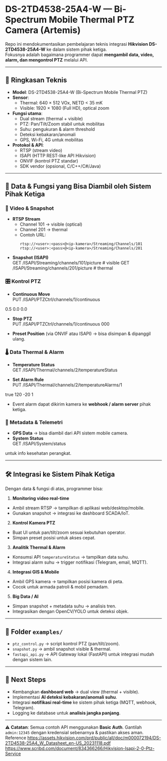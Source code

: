 # DS-2TD4538-25A4-W — Bi-Spectrum Mobile Thermal PTZ Camera (Artemis)

Repo ini mendokumentasikan pembelajaran teknis integrasi **Hikvision DS-2TD4538-25A4-W** ke dalam sistem pihak ketiga.  
Fokusnya adalah bagaimana programmer dapat **mengambil data, video, alarm, dan mengontrol PTZ** melalui API.

---

## 🔎 Ringkasan Teknis

- **Model**: DS-2TD4538-25A4-W (Bi-Spectrum Mobile Thermal PTZ)
- **Sensor**:
  - Thermal: 640 × 512 VOx, NETD < 35 mK
  - Visible: 1920 × 1080 (Full HD), optical zoom
- **Fungsi utama**:
  - Dual stream (thermal + visible)
  - PTZ: Pan/Tilt/Zoom stabil untuk mobilitas
  - Suhu: pengukuran & alarm threshold
  - Deteksi kebakaran/anomali
  - GPS, Wi-Fi, 4G untuk mobilitas
- **Protokol & API**:
  - RTSP (stream video)
  - ISAPI (HTTP REST-like API Hikvision)
  - ONVIF (kontrol PTZ standar)
  - SDK vendor (opsional, C/C++/C#/Java)

---

## 📡 Data & Fungsi yang Bisa Diambil oleh Sistem Pihak Ketiga

### 🎥 Video & Snapshot
- **RTSP Stream**
  - Channel 101 → visible (optical)
  - Channel 201 → thermal
  - Contoh URL:  
    ```
    rtsp://<user>:<pass>@<ip-kamera>/Streaming/Channels/101
    rtsp://<user>:<pass>@<ip-kamera>/Streaming/Channels/201
    ```
- **Snapshot (ISAPI)**  
GET /ISAPI/Streaming/channels/101/picture # visible
GET /ISAPI/Streaming/channels/201/picture # thermal


### 🎛️ Kontrol PTZ
- **Continuous Move**  
PUT /ISAPI/PTZCtrl/channels/1/continuous
<PTZData>
<pan>0.5</pan>
<tilt>0.0</tilt>
<zoom>0.0</zoom>
</PTZData>

- **Stop PTZ**  
PUT /ISAPI/PTZCtrl/channels/1/continuous
<PTZData><pan>0</pan><tilt>0</tilt><zoom>0</zoom></PTZData>

- **Preset Position** (via ONVIF atau ISAPI) → bisa disimpan & dipanggil ulang.

### 🌡️ Data Thermal & Alarm
- **Temperature Status**  
GET /ISAPI/Thermal/channels/2/temperatureStatus

- **Set Alarm Rule**  
PUT /ISAPI/Thermal/channels/2/temperatureAlarms/1
<TemperatureAlarm>
<enabled>true</enabled>
<upperLimit>120</upperLimit>
<lowerLimit>-20</lowerLimit>
<regionID>1</regionID>
</TemperatureAlarm>

- Event alarm dapat dikirim kamera ke **webhook / alarm server** pihak ketiga.

### 📍 Metadata & Telemetri
- **GPS Data** → bisa diambil dari API sistem mobile camera.
- **System Status**  
GET /ISAPI/System/status

untuk info kesehatan perangkat.

---

## 🛠️ Integrasi ke Sistem Pihak Ketiga

Dengan data & fungsi di atas, programmer bisa:

1. **Monitoring video real-time**  
 - Ambil stream RTSP → tampilkan di aplikasi web/desktop/mobile.
 - Gunakan snapshot → integrasi ke dashboard SCADA/IoT.

2. **Kontrol Kamera PTZ**  
 - Buat UI untuk pan/tilt/zoom sesuai kebutuhan operator.
 - Simpan preset posisi untuk akses cepat.

3. **Analitik Thermal & Alarm**  
 - Konsumsi API `temperatureStatus` → tampilkan data suhu.
 - Integrasi alarm suhu → trigger notifikasi (Telegram, email, MQTT).

4. **Integrasi GIS & Mobile**  
 - Ambil GPS kamera → tampilkan posisi kamera di peta.
 - Cocok untuk armada patroli & mobil pemadam.

5. **Big Data / AI**  
 - Simpan snapshot + metadata suhu → analisis tren.
 - Integrasikan dengan OpenCV/YOLO untuk deteksi objek.

---

## 📂 Folder `examples/`

- `ptz_control.py` → script kontrol PTZ (pan/tilt/zoom).
- `snapshot.py` → ambil snapshot visible & thermal.
- `fastapi_api.py` → API Gateway lokal (FastAPI) untuk integrasi mudah dengan sistem lain.

---

## 🚀 Next Steps

- Kembangkan **dashboard web** → dual view (thermal + visible).
- Implementasi **AI deteksi kebakaran/anomali suhu**.
- Integrasi **notifikasi real-time** ke sistem pihak ketiga (MQTT, webhook, Telegram).
- Logging ke database untuk **analisis jangka panjang**.

---

⚠️ **Catatan**: Semua contoh API menggunakan **Basic Auth**. Gantilah `admin:12345` dengan kredensial sebenarnya & pastikan akses aman.
Reference
https://assets.hikvision.com/prd/public/all/doc/m000072194/DS-2TD4538-25A4_W_Datasheet_en-US_20231118.pdf
https://www.scribd.com/document/834366266/Hikvision-Isapi-2-0-Ptz-Service
